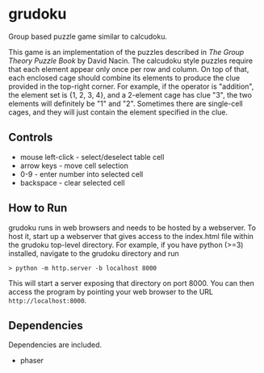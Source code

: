 grudoku
=======

Group based puzzle game similar to calcudoku.

This game is an implementation of the puzzles described in *The Group Theory Puzzle Book* by David Nacin.  The calcudoku style puzzles require that each element appear only once per row and column.  On top of that, each enclosed cage should combine its elements to produce the clue provided in the top-right corner.  For example, if the operator is "addition", the element set is {1, 2, 3, 4}, and a 2-element cage has clue "3", the two elements will definitely be "1" and "2".  Sometimes there are single-cell cages, and they will just contain the element specified in the clue.


Controls
--------

* mouse left-click - select/deselect table cell
* arrow keys - move cell selection
* 0-9 - enter number into selected cell
* backspace - clear selected cell


How to Run
----------

grudoku runs in web browsers and needs to be hosted by a webserver.  To host it, start up a webserver that gives access to the index.html file within the grudoku top-level directory.  For example, if you have python (>=3) installed, navigate to the grudoku directory and run

```
> python -m http.server -b localhost 8000
```

This will start a server exposing that directory on port 8000.  You can then access the program by pointing your web browser to the URL `http://localhost:8000`.


Dependencies
------------

Dependencies are included.

* phaser
